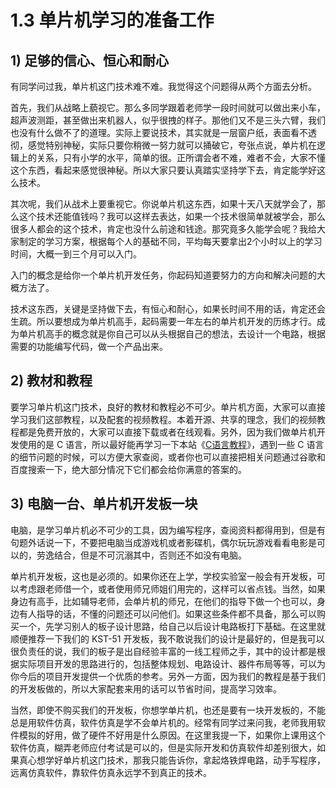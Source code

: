 # 1.3 单片机学习的准备工作

## 1) 足够的信心、恒心和耐心

有同学问过我，单片机这门技术难不难。我觉得这个问题得从两个方面去分析。

首先，我们从战略上藐视它。那么多同学跟着老师学一段时间就可以做出来小车，超声波测距，甚至做出来机器人，似乎很拽的样子。那他们又不是三头六臂，我们也没有什么做不了的道理。实际上要说技术，其实就是一层窗户纸，表面看不透彻，感觉特别神秘，实际只要你稍微一努力就可以捅破它，夸张点说，单片机在逻辑上的关系，只有小学的水平，简单的很。正所谓会者不难，难者不会，大家不懂这个东西，看起来感觉很神秘。所以大家只要认真踏实坚持学下去，肯定能学好这么技术。

其次呢，我们从战术上要重视它。你说单片机这东西，如果十天八天就学会了，那么这个技术还能值钱吗？我可以这样去表达，如果一个技术很简单就被学会，那么很多人都会的这个技术，肯定也没什么前途和钱途。那究竟多久能学会呢？我给大家制定的学习方案，根据每个人的基础不同，平均每天要拿出2个小时以上的学习时间，大概一到三个月可以入门。

入门的概念是给你一个单片机开发任务，你起码知道要努力的方向和解决问题的大概方法了。

技术这东西，关键是坚持做下去，有恒心和耐心，如果长时间不用的话，肯定还会生疏。所以要想成为单片机高手，起码需要一年左右的单片机开发的历练才行。成为单片机高手的概念就是你自己可以从头根据自己的想法，去设计一个电路，根据需要的功能编写代码，做一个产品出来。

## 2) 教材和教程

要学习单片机这门技术，良好的教材和教程必不可少。单片机方面，大家可以直接学习我们这部教程，以及配套的视频教程。本着开源、共享的理念，我们的视频教程都是免费开放的，大家可以直接下载或者在线观看。另外，因为我们做单片机开发使用的是 C 语言，所以最好能再学习一下本站《[C语言教程](http://c.biancheng.net/cpp/u/jiaocheng/)》，遇到一些 C 语言的细节问题的时候，可以方便大家查阅，或者你也可以直接把相关问题通过谷歌和百度搜索一下，绝大部分情况下它们都会给你满意的答案的。

## 3) 电脑一台、单片机开发板一块

电脑，是学习单片机必不可少的工具，因为编写程序，查阅资料都得用到，但是有句题外话说一下，不要把电脑当成游戏机或者影碟机，偶尔玩玩游戏看看电影是可以的，劳逸结合，但是不可沉溺其中，否则还不如没有电脑。

单片机开发板，这也是必须的。如果你还在上学，学校实验室一般会有开发板，可以考虑跟老师借一个，或者使用师兄师姐们用完的，这样可以省点钱。当然，如果身边有高手，比如辅导老师，会单片机的师兄，在他们的指导下做一个也可以，身边有人指导的话，不懂的问题还可以问他们。如果这些条件都不具备，那么可以购买一个，先学习别人的板子设计思路，给自己以后设计电路板打下基础。在这里就顺便推荐一下我们的 KST-51 开发板，我不敢说我们的设计是最好的，但是我可以很负责任的说，我们的板子是出自经验丰富的一线工程师之手，其中的设计都是根据实际项目开发的思路进行的，包括整体规划、电路设计、器件布局等等，可以为你今后的项目开发提供一个优质的参考。另外一方面，因为我们的教程是基于我们的开发板做的，所以大家配套来用的话可以节省时间，提高学习效率。

当然，即使不购买我们的开发板，你想学单片机，也还是要有一块开发板的，不能总是用软件仿真，软件仿真是学不会单片机的。经常有同学过来问我，老师我用软件模拟的好用，做了硬件不好用是什么原因。在这里我提一下，如果你上课用这个软件仿真，糊弄老师应付考试是可以的，但是实际开发和仿真软件却差别很大，如果真心想学好单片机这门技术，那我只能告诉你，拿起烙铁焊电路，动手写程序，远离仿真软件，靠软件仿真永远学不到真正的技术。